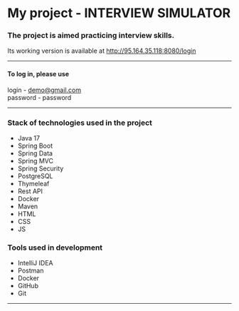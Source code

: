 # My project - INTERVIEW SIMULATOR

### The project is aimed  practicing interview skills.
Its working version is available at http://95.164.35.118:8080/login

<hr>

#### To log in, please use
login - demo@gmail.com 
<br>password - password

<hr>

### Stack of technologies used in the project

* Java 17
* Spring Boot
* Spring Data
* Spring MVC
* Spring Security
* PostgreSQL
* Thymeleaf
* Rest API
* Docker
* Maven
* HTML
* CSS
* JS

### Tools used in development

* IntelliJ IDEA
* Postman
* Docker
* GitHub
* Git

<hr>
